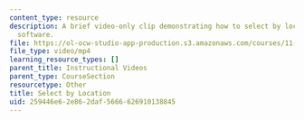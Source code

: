 ```yaml
---
content_type: resource
description: A brief video-only clip demonstrating how to select by location in ArcGIS
  software.
file: https://ol-ocw-studio-app-production.s3.amazonaws.com/courses/11-205-introduction-to-spatial-analysis-fall-2019/259446e62e862daf5666626910138845_MIT11_205F19_select_by_location.mp4
file_type: video/mp4
learning_resource_types: []
parent_title: Instructional Videos
parent_type: CourseSection
resourcetype: Other
title: Select by Location
uid: 259446e6-2e86-2daf-5666-626910138845
---
```

